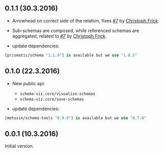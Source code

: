 ## 0.1.1 (30.3.2016)

- Arrowhead on correct side of the relation, fixes [#7](https://github.com/metosin/schema-viz/issues/7) by [Christoph Frick](https://github.com/christoph-frick).
- Sub-schemas are composed, while referenced schemas are aggregated, related to [#7](https://github.com/metosin/schema-viz/issues/7) by [Christoph Frick](https://github.com/christoph-frick).

- update dependencies:

```clj
[prismatic/schema "1.1.0"] is available but we use "1.0.5"
```

## 0.1.0 (22.3.2016)

- New public api:
  - `schema-viz.core/visualize-schemas`
  - `schema-viz.core/save-schemas`
  
- update dependencies:

```clj
[metosin/schema-tools "0.9.0"] is available but we use "0.7.0"
```

## 0.0.1 (10.3.2016)

Initial version.
